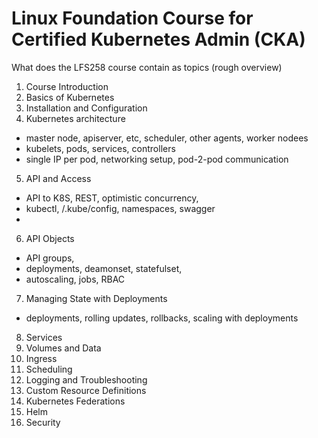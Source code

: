 # Linux Foundation Course for Certified Kubernetes Admin (CKA)

What does the LFS258 course contain as topics (rough overview)

 1. Course Introduction
 2. Basics of Kubernetes
 3. Installation and Configuration
 4. Kubernetes architecture
   - master node, apiserver, etc, scheduler, other agents, worker nodees
   - kubelets, pods, services, controllers
   - single IP per pod, networking setup, pod-2-pod communication
 5. API and Access
   - API to K8S, REST, optimistic concurrency, 
   - kubectl, /.kube/config, namespaces, swagger
   - 
 6. API Objects
   - API groups, 
   - deployments, deamonset, statefulset, 
   - autoscaling, jobs, RBAC
 7. Managing State with Deployments
   - deployments, rolling updates, rollbacks, scaling with deployments
 8. Services
 9. Volumes and Data
 10. Ingress
 11. Scheduling
 12. Logging and Troubleshooting
 13. Custom Resource Definitions
 14. Kubernetes Federations
 15. Helm
 16. Security
